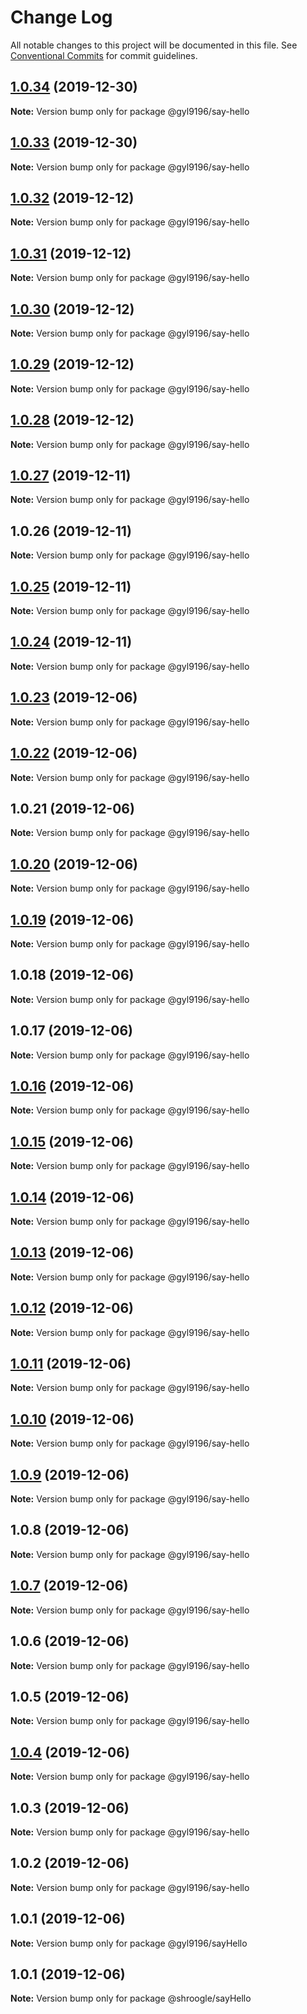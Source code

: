 # Change Log

All notable changes to this project will be documented in this file.
See [Conventional Commits](https://conventionalcommits.org) for commit guidelines.

## [1.0.34](https://github.com/gyl9196/ui-components/compare/@gyl9196/say-hello@1.0.33...@gyl9196/say-hello@1.0.34) (2019-12-30)

**Note:** Version bump only for package @gyl9196/say-hello





## [1.0.33](https://github.com/gyl9196/ui-components/compare/@gyl9196/say-hello@1.0.32...@gyl9196/say-hello@1.0.33) (2019-12-30)

**Note:** Version bump only for package @gyl9196/say-hello





## [1.0.32](https://github.com/gyl9196/ui-components/compare/@gyl9196/say-hello@1.0.31...@gyl9196/say-hello@1.0.32) (2019-12-12)

**Note:** Version bump only for package @gyl9196/say-hello





## [1.0.31](https://github.com/gyl9196/ui-components/compare/@gyl9196/say-hello@1.0.30...@gyl9196/say-hello@1.0.31) (2019-12-12)

**Note:** Version bump only for package @gyl9196/say-hello





## [1.0.30](https://github.com/gyl9196/ui-components/compare/@gyl9196/say-hello@1.0.29...@gyl9196/say-hello@1.0.30) (2019-12-12)

**Note:** Version bump only for package @gyl9196/say-hello





## [1.0.29](https://github.com/gyl9196/ui-components/compare/@gyl9196/say-hello@1.0.28...@gyl9196/say-hello@1.0.29) (2019-12-12)

**Note:** Version bump only for package @gyl9196/say-hello





## [1.0.28](https://github.com/gyl9196/ui-components/compare/@gyl9196/say-hello@1.0.27...@gyl9196/say-hello@1.0.28) (2019-12-12)

**Note:** Version bump only for package @gyl9196/say-hello





## [1.0.27](https://github.com/gyl9196/ui-components/compare/@gyl9196/say-hello@1.0.26...@gyl9196/say-hello@1.0.27) (2019-12-11)

**Note:** Version bump only for package @gyl9196/say-hello





## 1.0.26 (2019-12-11)

**Note:** Version bump only for package @gyl9196/say-hello





## [1.0.25](https://github.com/gyl9196/ui-components/compare/@gyl9196/say-hello@1.0.24...@gyl9196/say-hello@1.0.25) (2019-12-11)

**Note:** Version bump only for package @gyl9196/say-hello





## [1.0.24](https://github.com/gyl9196/ui-components/compare/@gyl9196/say-hello@1.0.23...@gyl9196/say-hello@1.0.24) (2019-12-11)

**Note:** Version bump only for package @gyl9196/say-hello





## [1.0.23](https://github.com/gyl9196/ui-components/compare/@gyl9196/say-hello@1.0.22...@gyl9196/say-hello@1.0.23) (2019-12-06)

**Note:** Version bump only for package @gyl9196/say-hello





## [1.0.22](https://github.com/gyl9196/ui-components/compare/@gyl9196/say-hello@1.0.21...@gyl9196/say-hello@1.0.22) (2019-12-06)

**Note:** Version bump only for package @gyl9196/say-hello





## 1.0.21 (2019-12-06)

**Note:** Version bump only for package @gyl9196/say-hello





## [1.0.20](https://github.com/gyl9196/ui-components/compare/@gyl9196/say-hello@1.0.19...@gyl9196/say-hello@1.0.20) (2019-12-06)

**Note:** Version bump only for package @gyl9196/say-hello





## [1.0.19](https://github.com/gyl9196/ui-components/compare/@gyl9196/say-hello@1.0.18...@gyl9196/say-hello@1.0.19) (2019-12-06)

**Note:** Version bump only for package @gyl9196/say-hello





## 1.0.18 (2019-12-06)

**Note:** Version bump only for package @gyl9196/say-hello





## 1.0.17 (2019-12-06)

**Note:** Version bump only for package @gyl9196/say-hello





## [1.0.16](https://github.com/gyl9196/ui-components/compare/@gyl9196/say-hello@1.0.15...@gyl9196/say-hello@1.0.16) (2019-12-06)

**Note:** Version bump only for package @gyl9196/say-hello





## [1.0.15](https://github.com/gyl9196/ui-components/compare/@gyl9196/say-hello@1.0.14...@gyl9196/say-hello@1.0.15) (2019-12-06)

**Note:** Version bump only for package @gyl9196/say-hello





## [1.0.14](https://github.com/gyl9196/ui-components/compare/@gyl9196/say-hello@1.0.13...@gyl9196/say-hello@1.0.14) (2019-12-06)

**Note:** Version bump only for package @gyl9196/say-hello





## [1.0.13](https://github.com/gyl9196/ui-components/compare/@gyl9196/say-hello@1.0.12...@gyl9196/say-hello@1.0.13) (2019-12-06)

**Note:** Version bump only for package @gyl9196/say-hello





## [1.0.12](https://github.com/gyl9196/ui-components/compare/@gyl9196/say-hello@1.0.11...@gyl9196/say-hello@1.0.12) (2019-12-06)

**Note:** Version bump only for package @gyl9196/say-hello





## [1.0.11](https://github.com/gyl9196/ui-components/compare/@gyl9196/say-hello@1.0.10...@gyl9196/say-hello@1.0.11) (2019-12-06)

**Note:** Version bump only for package @gyl9196/say-hello





## [1.0.10](https://github.com/gyl9196/ui-components/compare/@gyl9196/say-hello@1.0.9...@gyl9196/say-hello@1.0.10) (2019-12-06)

**Note:** Version bump only for package @gyl9196/say-hello





## [1.0.9](https://github.com/gyl9196/ui-components/compare/@gyl9196/say-hello@1.0.8...@gyl9196/say-hello@1.0.9) (2019-12-06)

**Note:** Version bump only for package @gyl9196/say-hello





## 1.0.8 (2019-12-06)

**Note:** Version bump only for package @gyl9196/say-hello





## [1.0.7](https://github.com/gyl9196/ui-components/compare/@gyl9196/say-hello@1.0.6...@gyl9196/say-hello@1.0.7) (2019-12-06)

**Note:** Version bump only for package @gyl9196/say-hello





## 1.0.6 (2019-12-06)

**Note:** Version bump only for package @gyl9196/say-hello





## 1.0.5 (2019-12-06)

**Note:** Version bump only for package @gyl9196/say-hello





## [1.0.4](https://github.com/gyl9196/ui-components/compare/@gyl9196/say-hello@1.0.3...@gyl9196/say-hello@1.0.4) (2019-12-06)

**Note:** Version bump only for package @gyl9196/say-hello





## 1.0.3 (2019-12-06)

**Note:** Version bump only for package @gyl9196/say-hello





## 1.0.2 (2019-12-06)

**Note:** Version bump only for package @gyl9196/say-hello





## 1.0.1 (2019-12-06)

**Note:** Version bump only for package @gyl9196/sayHello





## 1.0.1 (2019-12-06)

**Note:** Version bump only for package @shroogle/sayHello
